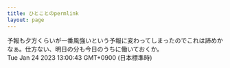 ```yaml
---
title: ひとことのpermlink
layout: page
---
```

<div class="box" dt="1674532843540">
  予報も夕方くらいが一番風強いという予報に変わってしまったのでこれは諦めかなぁ。仕方ない、明日の分も今日のうちに働いておくか。
  <div class="content is-small">Tue Jan 24 2023 13:00:43 GMT+0900 (日本標準時)</div>
</div>